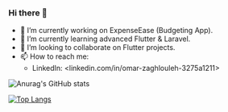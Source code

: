 ### Hi there 👋

- 🔭 I’m currently working on ExpenseEase (Budgeting App).
- 🌱 I’m currently learning advanced Flutter & Laravel.
- 👯 I’m looking to collaborate on Flutter projects.
- 📫 How to reach me:
  - LinkedIn: <linkedin.com/in/omar-zaghlouleh-3275a1211>


![Anurag's GitHub stats](https://github-readme-stats.vercel.app/api?username=OmarZaghlouleh&show_icons=true&theme=radical)

[![Top Langs](https://github-readme-stats.vercel.app/api/top-langs/?username=OmarZaghlouleh&layout=compact)](https://github.com/anuraghazra/github-readme-stats)
